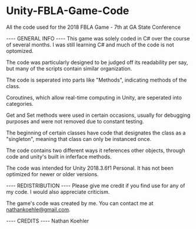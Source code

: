 # Unity-FBLA-Game-Code
All the code used for the 2018 FBLA Game - 7th at GA State Conference

---- GENERAL INFO ----
This game was solely coded in C# over the course of several months. I was still learning C# and much of the code is not optomized.

The code was particularly designed to be judged off its readability per say, but many of the scripts contain similar organization.

  The code is seperated into parts like "Methods", indicating methods of the class.
  
  Coroutines, which allow real-time computing in Unity, are seperated into categories.
  
  Get and Set methods were used in certain occasions, usually for debugging purposes and were not removed due to constant testing.
  
  The beginning of certain classes have code that designates the class as a "singleton", meaning that class can only be instanced once.
  
  The code contains two different ways it references other objects, through code and unity's built in inferface methods.
  
The code was intended for Unity 2018.3.6f1 Personal. It has not been optimized for newer or older versions.

---- REDISTRIBUTION ----
Please give me credit if you find use for any of my code. I would also appreciate criticism.

The game's code was created by me. You can contact me at nathankoehle@gmail.com.

---- CREDITS ----
Nathan Koehler
